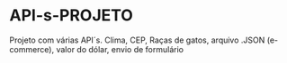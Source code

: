# API-s-PROJETO
Projeto com várias API´s. Clima, CEP, Raças de gatos, arquivo .JSON (e-commerce), valor do dólar, envio de formulário
